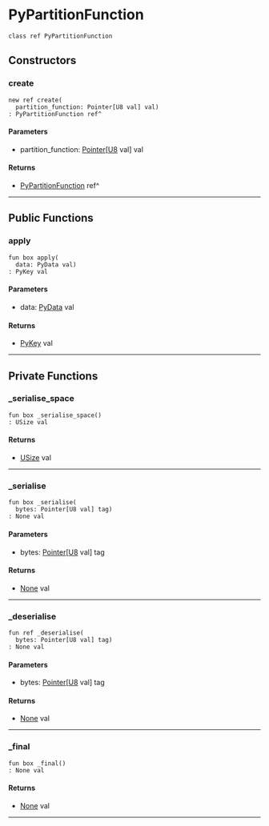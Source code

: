 # PyPartitionFunction

```pony
class ref PyPartitionFunction
```

## Constructors

### create

```pony
new ref create(
  partition_function: Pointer[U8 val] val)
: PyPartitionFunction ref^
```
#### Parameters

*   partition_function: [Pointer](builtin-Pointer)\[[U8](builtin-U8) val\] val

#### Returns

* [PyPartitionFunction](.-PyPartitionFunction) ref^

---

## Public Functions

### apply

```pony
fun box apply(
  data: PyData val)
: PyKey val
```
#### Parameters

*   data: [PyData](.-PyData) val

#### Returns

* [PyKey](.-PyKey) val

---

## Private Functions

### _serialise_space

```pony
fun box _serialise_space()
: USize val
```

#### Returns

* [USize](builtin-USize) val

---

### _serialise

```pony
fun box _serialise(
  bytes: Pointer[U8 val] tag)
: None val
```
#### Parameters

*   bytes: [Pointer](builtin-Pointer)\[[U8](builtin-U8) val\] tag

#### Returns

* [None](builtin-None) val

---

### _deserialise

```pony
fun ref _deserialise(
  bytes: Pointer[U8 val] tag)
: None val
```
#### Parameters

*   bytes: [Pointer](builtin-Pointer)\[[U8](builtin-U8) val\] tag

#### Returns

* [None](builtin-None) val

---

### _final

```pony
fun box _final()
: None val
```

#### Returns

* [None](builtin-None) val

---

